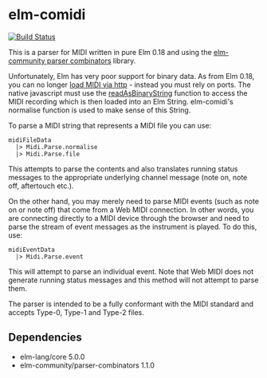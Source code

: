 elm-comidi
===========
[![Build Status](https://travis-ci.org/newlandsvalley/elm-comidi.svg?branch=master)](https://travis-ci.org/newlandsvalley/elm-comidi)

This is a parser for MIDI written in pure Elm 0.18 and using the [elm-community parser combinators](https://github.com/elm-community/parser-combinators) library.

Unfortunately, Elm has very poor support for binary data.  As from Elm 0.18, you can no longer [load MIDI via http](https://github.com/elm-lang/http/issues/11) - instead you must rely on ports. The native javascript must use the [readAsBinaryString](https://developer.mozilla.org/en-US/docs/Web/API/FileReader/readAsBinaryString) function to access the MIDI recording which is then loaded into an Elm String. elm-comidi's normalise function is used to make sense of this String.

To parse a MIDI string that represents a MIDI file you can use:

    midiFileData
      |> Midi.Parse.normalise
      |> Midi.Parse.file

This attempts to parse the contents and also translates running status messages to the appropriate underlying channel message (note on, note off, aftertouch etc.).

On the other hand, you may merely need to parse MIDI events (such as note on or note off) that come from a Web MIDI connection. In other words, you are connecting directly to a MIDI device through the browser and need to parse the stream of event messages as the instrument is played.  To do this, use:

    midiEventData
      |> Midi.Parse.event

This will attempt to parse an individual event. Note that Web MIDI does not generate running status messages and this method will not attempt to parse them.

The parser is intended to be a fully conformant with the MIDI standard and accepts Type-0, Type-1 and Type-2 files.

Dependencies
------------

*  elm-lang/core 5.0.0
*  elm-community/parser-combinators 1.1.0
